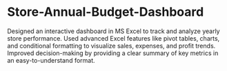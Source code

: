 # Store-Annual-Budget-Dashboard
Designed an interactive dashboard in MS Excel to track and analyze yearly store performance. Used advanced Excel features like pivot tables, charts, and conditional formatting to visualize sales, expenses, and profit trends. Improved decision-making by providing a clear summary of key metrics in an easy-to-understand format.
